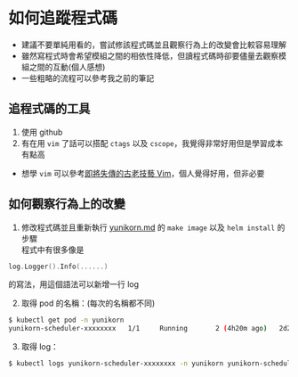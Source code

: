 # 如何追蹤程式碼
* 建議不要單純用看的，嘗試修該程式碼並且觀察行為上的改變會比較容易理解
* 雖然寫程式時會希望模組之間的相依性降低，但讀程式碼時卻要儘量去觀察模組之間的互動(個人感想)
* 一些粗略的流程可以參考我之前的筆記

## 追程式碼的工具
1. 使用 github
2. 有在用 ```vim``` 了話可以搭配 ```ctags``` 以及 ```cscope```，我覺得非常好用但是學習成本有點高
  * 想學 ```vim``` 可以參考[即將失傳的古老技藝 Vim](https://www.youtube.com/watch?v=mPVwS8gjDVI&list=PLBd8JGCAcUAH56L2CYF7SmWJYKwHQYUDI&index=1)，個人覺得好用，但非必要

## 如何觀察行為上的改變
1. 修改程式碼並且重新執行 [yunikorn.md](./yunikorn.md) 的 ```make image``` 以及 ```helm install``` 的步驟  
程式中有很多像是  
```go
log.Logger().Info(......)
```
的寫法，用這個語法可以新增一行 log  

2. 取得 pod 的名稱：(每次的名稱都不同)  
```sh
$ kubectl get pod -n yunikorn
yunikorn-scheduler-xxxxxxxx   1/1     Running       2 (4h20m ago)   2d23h
```

3. 取得 log：
```sh
$ kubectl logs yunikorn-scheduler-xxxxxxxx -n yunikorn yunikorn-scheduler-k8s
```
